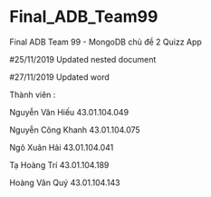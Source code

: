 # Final_ADB_Team99

Final ADB Team 99 - MongoDB chủ đề 2 Quizz App

#25/11/2019 Updated nested document

#27/11/2019 Updated word

Thành viên :

Nguyễn Văn Hiếu			43.01.104.049

Nguyễn Công Khanh		43.01.104.075

Ngô Xuân Hải			43.01.104.041

Tạ Hoàng Trí			43.01.104.189

Hoàng Văn Quý			43.01.104.143

